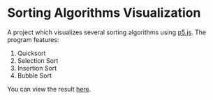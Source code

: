 # Sorting Algorithms Visualization
A project which visualizes several sorting algorithms using [p5.js](https://p5js.org/). The program features:
1. Quicksort
2. Selection Sort
3. Insertion Sort
4. Bubble Sort

You can view the result [here](https://lukevidalis.github.io/sorting-algorithms-visualization/).
